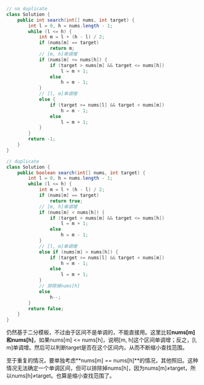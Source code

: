 ``` java
// no duplicate
class Solution {
    public int search(int[] nums, int target) {
        int l = 0, h = nums.length - 1;
        while (l <= h) {
            int m = l + (h - l) / 2;
            if (nums[m] == target)
                return m;
            // [m, h]单调增
            if (nums[m] <= nums[h]) {
                if (target > nums[m] && target <= nums[h])
                    l = m + 1;
                else
                    h = m - 1;
            }
            // [l, m]单调增
            else {
                if (target >= nums[l] && target < nums[m])
                    h = m - 1;
                else
                    l = m + 1;
            }
        }
        return -1;
    }
}

// duplicate
class Solution {
    public boolean search(int[] nums, int target) {
        int l = 0, h = nums.length - 1;
        while (l <= h) {
            int m = l + (h - l) / 2;
            if (nums[m] == target)
                return true;
            // [m, h]单调增
            if (nums[m] < nums[h]) {
                if (target > nums[m] && target <= nums[h])
                    l = m + 1;
                else
                    h = m - 1;
            }
            // [l, m]单调增
            else if (nums[m] > nums[h]) {
                if (target >= nums[l] && target < nums[m])
                    h = m - 1;
                else
                    l = m + 1;
            }
            // 排除掉nums[h]
            else
                h--;
        }
        return false;
    }
}
```

仍然基于二分模板，不过由于区间不是单调的，不能直接用。这里比较**nums[m]和nums[h]**，如果nums[m] <= nums[h]，说明[m, h]这个区间单调增；反之，[l, m]单调增。然后可以判断target是否在这个区间内，从而不断缩小查找范围。

至于重复的情况，要单独考虑**nums[m] == nums[h]**的情况，其他照旧。这种情况无法确定一个单调区间，但可以排除掉nums[h]，因为nums[m]≠target，所以nums[h]≠target。也算是缩小查找范围了。

